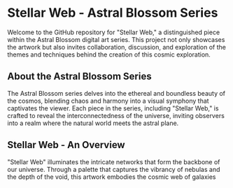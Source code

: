 # Stellar Web - Astral Blossom Series

Welcome to the GitHub repository for "Stellar Web," a distinguished piece within the Astral Blossom digital art series. This project not only showcases the artwork but also invites collaboration, discussion, and exploration of the themes and techniques behind the creation of this cosmic exploration.

## About the Astral Blossom Series

The Astral Blossom series delves into the ethereal and boundless beauty of the cosmos, blending chaos and harmony into a visual symphony that captivates the viewer. Each piece in the series, including "Stellar Web," is crafted to reveal the interconnectedness of the universe, inviting observers into a realm where the natural world meets the astral plane.

## Stellar Web - An Overview

"Stellar Web" illuminates the intricate networks that form the backbone of our universe. Through a palette that captures the vibrancy of nebulas and the depth of the void, this artwork embodies the cosmic web of galaxies
